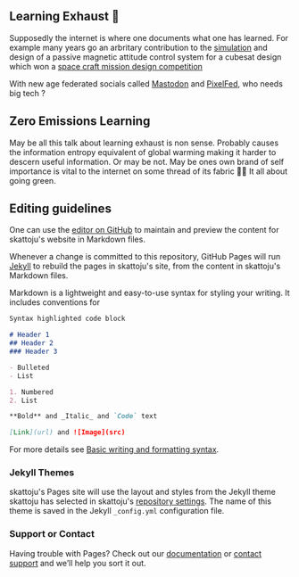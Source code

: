 ## Learning Exhaust 🚀

Supposedly the internet is where one documents what one has learned. For example many years go an arbritary contribution to the <a href="https://github.com/skattoju/acs">simulation</a> and design of a passive magnetic attitude control system for a cubesat design which won a <a href="https://www.concordia.ca/cunews/encs/2012/10/01/first-place-finish-for-space-concordia-team.html">space craft mission design competition</a> 

With new age federated socials called <a rel="me" href="https://mastodon.social/@skattoju">Mastodon</a> and <a rel="mypixels" href="https://pixelfed.social/i/web/profile/580938769890078559">PixelFed</a>, who needs big tech ?

## Zero Emissions Learning

May be all this talk about learning exhaust is non sense. Probably causes the information entropy equivalent of global warming making it harder to descern useful information. Or may be not. May be ones own brand of self importance is vital to the internet on some thread of its fabric 🤷‍♂️ It all about going green.

## Editing guidelines
One can use the [editor on GitHub](https://github.com/skattoju/skattoju.github.io/edit/main/index.md) to maintain and preview the content for skattoju's website in Markdown files.

Whenever a change is committed to this repository, GitHub Pages will run [Jekyll](https://jekyllrb.com/) to rebuild the pages in skattoju's site, from the content in skattoju's Markdown files.

Markdown is a lightweight and easy-to-use syntax for styling your writing. It includes conventions for

```markdown
Syntax highlighted code block

# Header 1
## Header 2
### Header 3

- Bulleted
- List

1. Numbered
2. List

**Bold** and _Italic_ and `Code` text

[Link](url) and ![Image](src)
```

For more details see [Basic writing and formatting syntax](https://docs.github.com/en/github/writing-on-github/getting-started-with-writing-and-formatting-on-github/basic-writing-and-formatting-syntax).

### Jekyll Themes

skattoju's Pages site will use the layout and styles from the Jekyll theme skattoju has selected in skattoju's [repository settings](https://github.com/skattoju/skattoju.github.io/settings/pages). The name of this theme is saved in the Jekyll `_config.yml` configuration file.

### Support or Contact

Having trouble with Pages? Check out our [documentation](https://docs.github.com/categories/github-pages-basics/) or [contact support](https://support.github.com/contact) and we’ll help you sort it out.
